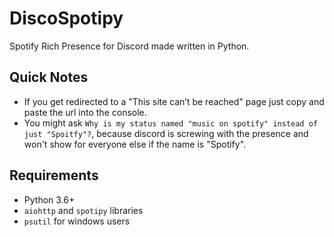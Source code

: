 # DiscoSpotipy
Spotify Rich Presence for Discord made written in Python.

## Quick Notes
* If you get redirected to a "This site can’t be reached" page just copy and paste the url into the console.
* You might ask `Why is my status named "music on spotify" instead of just "Spoitfy"?`, because discord is screwing with the presence and won't show for everyone else if the name is "Spotify".

## Requirements
* Python 3.6+
* `aiohttp` and `spotipy` libraries
* `psutil` for windows users

